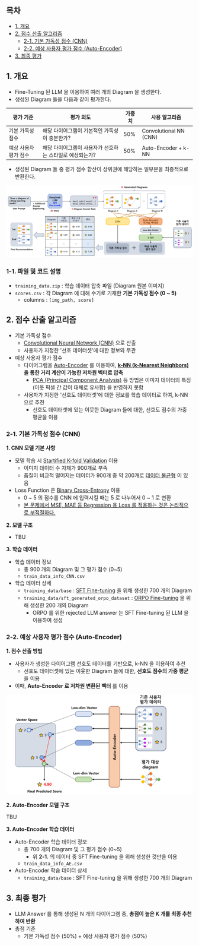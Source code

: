 
## 목차

* [1. 개요](#1-개요)
* [2. 점수 산출 알고리즘](#2-점수-산출-알고리즘)
  * [2-1. 기본 가독성 점수 (CNN)](#2-1-기본-가독성-점수-cnn)
  * [2-2. 예상 사용자 평가 점수 (Auto-Encoder)](#2-2-예상-사용자-평가-점수-auto-encoder)
* [3. 최종 평가](#3-최종-평가)

## 1. 개요

* Fine-Tuning 된 LLM 을 이용하여 여러 개의 Diagram 을 생성한다.
* 생성된 Diagram 들을 다음과 같이 평가한다.

| 평가 기준        | 평가 의도                           | 가중치 | 사용 알고리즘                |
|--------------|---------------------------------|-----|------------------------|
| 기본 가독성 점수    | 해당 다이어그램이 기본적인 가독성이 충분한가?       | 50% | Convolutional NN (CNN) |
| 예상 사용자 평가 점수 | 해당 다이어그램이 사용자가 선호하는 스타일로 예상되는가? | 50% | Auto-Encoder + k-NN    |

* 생성된 Diagram 들 중 평가 점수 합산이 상위권에 해당하는 일부분을 최종적으로 반환한다.

![image](../../images/250312_15.PNG)

### 1-1. 파일 및 코드 설명

* ```training_data.zip``` : 학습 데이터 압축 파일 (Diagram 원본 이미지)
* ```scores.csv``` : 각 Diagram 에 대해 수기로 기재한 **기본 가독성 점수 (0 ~ 5)**
  * columns : ```[img_path, score]``` 

## 2. 점수 산출 알고리즘

* 기본 가독성 점수
  * [Convolutional Neural Network (CNN)](https://github.com/WannaBeSuperteur/AI-study/blob/main/Image%20Processing/Basics_CNN.md) 으로 산출
  * 사용자가 지정한 '선호 데이터셋'에 대한 정보와 무관
* 예상 사용자 평가 점수
  * 다이어그램을 [Auto-Encoder](https://github.com/WannaBeSuperteur/AI-study/blob/main/Generative%20AI/Basics_Auto%20Encoder.md) 를 이용하여, **[k-NN (k-Nearest Neighbors)](https://github.com/WannaBeSuperteur/AI-study/blob/main/AI%20Basics/Machine%20Learning%20Models/%EB%A8%B8%EC%8B%A0%EB%9F%AC%EB%8B%9D_%EB%AA%A8%EB%8D%B8_KNN.md) 을 통한 거리 계산이 가능한 저차원 벡터로 압축**
    * [PCA (Principal Component Analysis)](https://github.com/WannaBeSuperteur/AI-study/blob/main/AI%20Basics/Machine%20Learning%20Models/%EB%A8%B8%EC%8B%A0%EB%9F%AC%EB%8B%9D_%EB%AA%A8%EB%8D%B8_PCA.md) 등 방법은 이미지 데이터의 특징 (이웃 픽셀 간 값이 대체로 유사함) 을 반영하지 못함
  * 사용자가 지정한 '선호도 데이터셋'에 대한 정보를 학습 데이터로 하여, k-NN 으로 추천
    * 선호도 데이터셋에 있는 이웃한 Diagram 들에 대한, 선호도 점수의 가중 평균을 이용

### 2-1. 기본 가독성 점수 (CNN)

**1. CNN 모델 기본 사항**

* 모델 학습 시 [Startified K-fold Validation](https://github.com/WannaBeSuperteur/AI-study/blob/main/AI%20Basics/Machine%20Learning%20Models/%EB%A8%B8%EC%8B%A0%EB%9F%AC%EB%8B%9D_%EB%B0%A9%EB%B2%95%EB%A1%A0_Cross_Validation.md#4-stratified-k-fold-cross-validation) 이용
  * 이미지 데이터 수 자체가 900개로 부족
  * 품질이 비교적 떨어지는 데이터가 900개 중 약 200개로 [데이터 불균형](https://github.com/WannaBeSuperteur/AI-study/blob/main/AI%20Basics/Data%20Science%20Basics/%EB%8D%B0%EC%9D%B4%ED%84%B0_%EC%82%AC%EC%9D%B4%EC%96%B8%EC%8A%A4_%EA%B8%B0%EC%B4%88_%EB%8D%B0%EC%9D%B4%ED%84%B0_%EB%B6%88%EA%B7%A0%ED%98%95.md) 이 있음 
* Loss Function 은 [Binary Cross-Entropy](https://github.com/WannaBeSuperteur/AI-study/blob/main/AI%20Basics/Deep%20Learning%20Basics/%EB%94%A5%EB%9F%AC%EB%8B%9D_%EA%B8%B0%EC%B4%88_Loss_function.md#2-4-binary-cross-entropy-loss) 이용
  * 0 ~ 5 의 점수를 CNN 에 입력시킬 때는 5 로 나누어서 0 ~ 1 로 변환
  * [본 문제에서 MSE, MAE 등 Regression 용 Loss 를 적용하는 것은 논리적으로 부적절하다.](https://github.com/WannaBeSuperteur/AI-study/blob/main/AI%20Basics/Deep%20Learning%20Basics/%EB%94%A5%EB%9F%AC%EB%8B%9D_%EA%B8%B0%EC%B4%88_Loss_Function_Misuse.md#1-1-probability-prediction-0--1-%EB%B2%94%EC%9C%84-%EB%8B%A8%EC%9D%BC-output-%EC%97%90%EC%84%9C-mse-loss-%EB%93%B1%EC%9D%B4-%EB%B6%80%EC%A0%81%EC%A0%88%ED%95%9C-%EC%9D%B4%EC%9C%A0)

**2. 모델 구조**

* TBU

**3. 학습 데이터**

* 학습 데이터 정보
  * 총 900 개의 Diagram 및 그 평가 점수 (0~5)
  * ```train_data_info_CNN.csv```
* 학습 데이터 상세
  * ```training_data/base``` : [SFT Fine-tuning](https://github.com/WannaBeSuperteur/AI-study/blob/main/AI%20Basics/LLM%20Basics/LLM_%EA%B8%B0%EC%B4%88_Fine_Tuning_SFT.md) 을 위해 생성한 700 개의 Diagram
  * ```training_data/sft_generated_orpo_dataset``` : [ORPO Fine-tuning](https://github.com/WannaBeSuperteur/AI-study/blob/main/AI%20Basics/LLM%20Basics/LLM_%EA%B8%B0%EC%B4%88_Fine_Tuning_DPO_ORPO.md#3-orpo-odds-ratio-preference-optimization) 을 위해 생성한 200 개의 Diagram
    * ORPO 를 위한 rejected LLM answer 는 SFT Fine-tuning 된 LLM 을 이용하여 생성

### 2-2. 예상 사용자 평가 점수 (Auto-Encoder)

**1. 점수 산출 방법**

* 사용자가 생성한 다이어그램 선호도 데이터를 기반으로, k-NN 을 이용하여 추천
  * 선호도 데이터셋에 있는 이웃한 Diagram 들에 대한, **선호도 점수의 가중 평균** 을 이용 
* 이때, **Auto-Encoder 로 저차원 변환된 벡터** 를 이용

![image](../../images/250312_16.PNG)

**2. Auto-Encoder 모델 구조**

TBU

**3. Auto-Encoder 학습 데이터**

* Auto-Encoder 학습 데이터 정보
  * 총 700 개의 Diagram 및 그 평가 점수 (0~5)
    * 위 **2-1.** 의 데이터 중 SFT Fine-tuning 을 위해 생성한 것만을 이용
  * ```train_data_info_AE.csv```
* Auto-Encoder 학습 데이터 상세
  * ```training_data/base``` : SFT Fine-tuning 을 위해 생성한 700 개의 Diagram 

## 3. 최종 평가

* LLM Answer 를 통해 생성된 N 개의 다이어그램 중, **총점이 높은 K 개를 최종 추천하여 반환**
* 총점 기준
  * 기본 가독성 점수 (50%) + 예상 사용자 평가 점수 (50%)